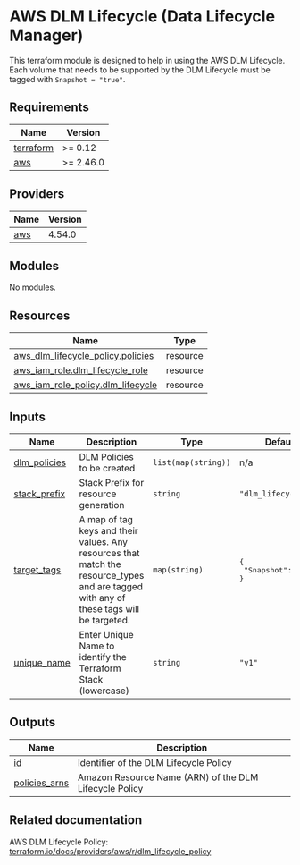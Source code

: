 # AWS DLM Lifecycle (Data Lifecycle Manager)

This terraform module is designed to help in using the AWS DLM Lifecycle. Each
volume that needs to be supported by the DLM Lifecycle must be tagged with
`Snapshot = "true"`.

<!-- BEGINNING OF PRE-COMMIT-TERRAFORM DOCS HOOK -->
## Requirements

| Name | Version |
|------|---------|
| <a name="requirement_terraform"></a> [terraform](#requirement\_terraform) | >= 0.12 |
| <a name="requirement_aws"></a> [aws](#requirement\_aws) | >= 2.46.0 |

## Providers

| Name | Version |
|------|---------|
| <a name="provider_aws"></a> [aws](#provider\_aws) | 4.54.0 |

## Modules

No modules.

## Resources

| Name | Type |
|------|------|
| [aws_dlm_lifecycle_policy.policies](https://registry.terraform.io/providers/hashicorp/aws/latest/docs/resources/dlm_lifecycle_policy) | resource |
| [aws_iam_role.dlm_lifecycle_role](https://registry.terraform.io/providers/hashicorp/aws/latest/docs/resources/iam_role) | resource |
| [aws_iam_role_policy.dlm_lifecycle](https://registry.terraform.io/providers/hashicorp/aws/latest/docs/resources/iam_role_policy) | resource |

## Inputs

| Name | Description | Type | Default | Required |
|------|-------------|------|---------|:--------:|
| <a name="input_dlm_policies"></a> [dlm\_policies](#input\_dlm\_policies) | DLM Policies to be created | `list(map(string))` | n/a | yes |
| <a name="input_stack_prefix"></a> [stack\_prefix](#input\_stack\_prefix) | Stack Prefix for resource generation | `string` | `"dlm_lifecycle"` | no |
| <a name="input_target_tags"></a> [target\_tags](#input\_target\_tags) | A map of tag keys and their values. Any resources that match the resource\_types and are tagged with any of these tags will be targeted. | `map(string)` | <pre>{<br>  "Snapshot": "true"<br>}</pre> | no |
| <a name="input_unique_name"></a> [unique\_name](#input\_unique\_name) | Enter Unique Name to identify the Terraform Stack (lowercase) | `string` | `"v1"` | no |

## Outputs

| Name | Description |
|------|-------------|
| <a name="output_id"></a> [id](#output\_id) | Identifier of the DLM Lifecycle Policy |
| <a name="output_policies_arns"></a> [policies\_arns](#output\_policies\_arns) | Amazon Resource Name (ARN) of the DLM Lifecycle Policy |
<!-- END OF PRE-COMMIT-TERRAFORM DOCS HOOK -->

## Related documentation

AWS DLM Lifecycle Policy: [terraform.io/docs/providers/aws/r/dlm_lifecycle_policy](https://www.terraform.io/docs/providers/aws/r/dlm_lifecycle_policy)

